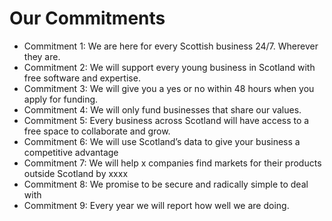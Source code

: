 # Our Commitments
- Commitment 1: We are here for every Scottish business 24/7. Wherever they are.
- Commitment 2: We will support every young business in Scotland with free software and expertise.
- Commitment 3: We will give you a yes or no within 48 hours when you apply for funding.
- Commitment 4: We will only fund businesses that share our values.
- Commitment 5: Every business across Scotland will have access to a free space to collaborate and grow.
- Commitment 6: We will use Scotland’s data to give your business a competitive advantage
- Commitment 7: We will help x companies find markets for their products outside Scotland by xxxx 
- Commitment 8: We promise to be secure and radically simple to deal with
- Commitment 9: Every year we will report how well we are doing. 

